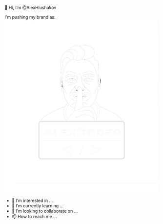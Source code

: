 👋 Hi, I’m @AlexHlushakov

I'm pushing my brand as:
</br>
<img src="logo AlexCodes picture.png" alt="AlexCodes Logo.">

- 👀 I’m interested in ...
- 🌱 I’m currently learning ...
- 💞️ I’m looking to collaborate on ...
- 📫 How to reach me ...

<!---
AlexHlushakov/AlexHlushakov is a ✨ special ✨ repository because its `README.md` (this file) appears on your GitHub profile.
You can click the Preview link to take a look at your changes.
--->

